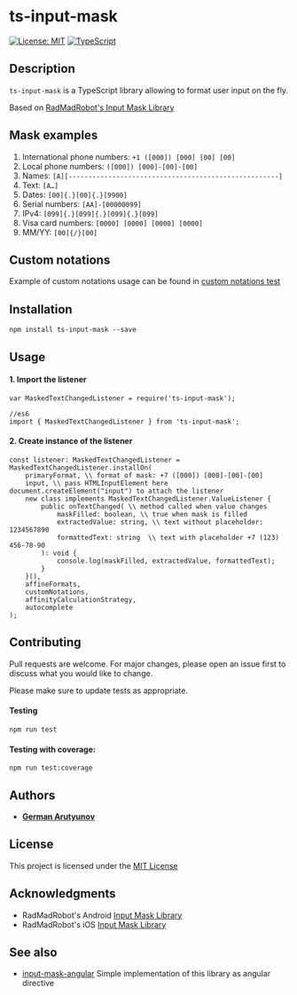 # ts-input-mask

[![License: MIT](https://img.shields.io/badge/License-MIT-yellow.svg)](https://opensource.org/licenses/MIT)
[![TypeScript](https://badges.frapsoft.com/typescript/code/typescript.png?v=101)](https://github.com/ellerbrock/typescript-badges/)

## Description

`ts-input-mask` is a TypeScript library allowing to format user input on the fly. 

Based on [RadMadRobot's Input Mask Library](https://github.com/RedMadRobot/input-mask-android)

## Mask examples

1. International phone numbers: `+1 ([000]) [000] [00] [00]`
2. Local phone numbers: `([000]) [000]-[00]-[00]`
3. Names: `[A][-----------------------------------------------------]` 
4. Text: `[A…]`
5. Dates: `[00]{.}[00]{.}[9900]`
6. Serial numbers: `[AA]-[00000099]`
7. IPv4: `[099]{.}[099]{.}[099]{.}[099]`
8. Visa card numbers: `[0000] [0000] [0000] [0000]`
9. MM/YY: `[00]{/}[00]`

## Custom notations

Example of custom notations usage can be found in [custom notations test](test/custom-notations.spec.ts)


## Installation

```
npm install ts-input-mask --save
```

## Usage

#### 1. Import the listener

```
var MaskedTextChangedListener = require('ts-input-mask');

//es6
import { MaskedTextChangedListener } from 'ts-input-mask';
```

#### 2. Create instance of the listener

```
const listener: MaskedTextChangedListener = MaskedTextChangedListener.installOn(
    primaryFormat, \\ format of mask: +7 ([000]) [000]-[00]-[00]
    input, \\ pass HTMLInputElement here document.createElement("input") to attach the listener
    new class implements MaskedTextChangedListener.ValueListener {
        public onTextChanged( \\ method called when value changes
            maskFilled: boolean, \\ true when mask is filled
            extractedValue: string, \\ text without placeholder: 1234567890
            formattedText: string  \\ text with placeholder +7 (123) 456-78-90
        ): void {
            console.log(maskFilled, extractedValue, formattedText);
        }
    }(),
    affineFormats,
    customNotations,
    affinityCalculationStrategy,
    autocomplete
);
```


## Contributing
Pull requests are welcome. For major changes, please open an issue first to discuss what you would like to change.

Please make sure to update tests as appropriate.


#### Testing

```
npm run test
```

#### Testing with coverage:

```
npm run test:coverage
```

## Authors

* [**German Arutyunov**](https://github.com/gaarutyunov)

## License

This project is licensed under the [MIT License](https://github.com/gaarutyunov/ts-input-mask/blob/master/LICENSE) 

## Acknowledgments

* RadMadRobot's Android [Input Mask Library](https://github.com/RedMadRobot/input-mask-android)
* RadMadRobot's iOS [Input Mask Library](https://github.com/RedMadRobot/input-mask-ios)

## See also

* [input-mask-angular](https://github.com/gaarutyunov/input-mask-angular) Simple implementation of this library as angular directive
